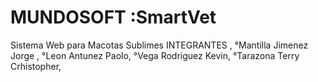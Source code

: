 # MUNDOSOFT :SmartVet
Sistema Web para Macotas Sublimes
INTEGRANTES ,
°Mantilla Jimenez Jorge ,
°Leon Antunez Paolo,
°Vega Rodriguez Kevin,
°Tarazona Terry Crhistopher,
